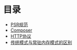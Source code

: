 # 目录

- [PSR规范](./01_PSR.md)
- [Composer](./02_Composer.md)
- [HTTP协议](./03_HTTP.md)
- [传统模式与常驻内存模式的区别](./04_Swoole.md)